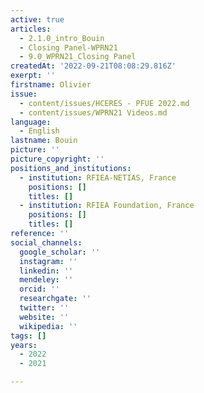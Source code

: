 ```yaml
---
active: true
articles:
  - 2.1.0_intro_Bouin
  - Closing Panel-WPRN21
  - 9.0_WPRN21_Closing Panel
createdAt: '2022-09-21T08:08:29.816Z'
exerpt: ''
firstname: Olivier
issue:
  - content/issues/HCERES - PFUE 2022.md
  - content/issues/WPRN21 Videos.md
language:
  - English
lastname: Bouin
picture: ''
picture_copyright: ''
positions_and_institutions:
  - institution: RFIEA-NETIAS, France
    positions: []
    titles: []
  - institution: RFIEA Foundation, France
    positions: []
    titles: []
reference: ''
social_channels:
  google_scholar: ''
  instagram: ''
  linkedin: ''
  mendeley: ''
  orcid: ''
  researchgate: ''
  twitter: ''
  website: ''
  wikipedia: ''
tags: []
years:
  - 2022
  - 2021

---
```

